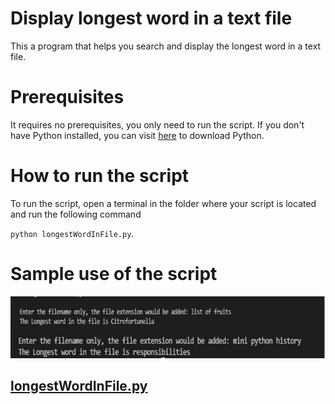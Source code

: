 # Display longest word in a text file

This a program that helps you search and display the longest word in a text file.

# Prerequisites

It requires no prerequisites, you only need to run the script. If you don't have Python installed, you can visit [here](https://www.python.org/downloads/) to download Python.

# How to run the script

To run the script, open a terminal in the folder where your script is located and run the following command 

`python longestWordInFile.py`.

# Sample use of the script

![alt text](https://github.com/Mannuel25/Mini-Python-Projects/blob/master/longest_word_in_file/script_screenshot.png)


## [longestWordInFile.py](https://github.com/Mannuel25/Mini-Python-Projects/blob/master/longest_word_in_file/longestWordInFile.py)

